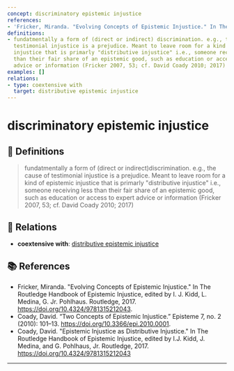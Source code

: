 ```yaml
---
concept: discriminatory epistemic injustice
references:
- 'Fricker, Miranda. "Evolving Concepts of Epistemic Injustice." In The Routledge Handbook of Epistemic Injustice, edited by I. J. Kidd, L. Medina, G. Jr. Pohlhaus. Routledge, 2017. https://doi.org/10.4324/9781315212043.'
definitions:
- fundatmentally a form of (direct or indirect) discrimination. e.g., the cause of
  testimonial injustice is a prejudice. Meant to leave room for a kind of epistemic
  injustice that is primarly "distributive injustice" i.e., someone receiving less
  than their fair share of an epistemic good, such as education or access to expert
  advice or information (Fricker 2007, 53; cf. David Coady 2010; 2017)
examples: []
relations:
- type: coextensive with
  target: distributive epistemic injustice
---
```


# discriminatory epistemic injustice

## 📖 Definitions

> fundatmentally a form of (direct or indirect)discrimination. e.g., the cause of testimonial injustice is a prejudice. Meant to leave room for a kind of epistemic injustice that is primarly "distributive injustice" i.e., someone receiving less than their fair share of an epistemic good, such as education or access to expert advice or information (Fricker 2007, 53; cf. David Coady 2010; 2017)

## 🔗 Relations

- **coextensive with**: [distributive epistemic injustice](./distributive-epistemic-injustice.md)

## 📚 References

- Fricker, Miranda. "Evolving Concepts of Epistemic Injustice." In The Routledge Handbook of Epistemic Injustice, edited by I. J. Kidd, L. Medina, G. Jr. Pohlhaus. Routledge, 2017. https://doi.org/10.4324/9781315212043.
- Coady, David. “Two Concepts of Epistemic Injustice.” Episteme 7, no. 2 (2010): 101–13. https://doi.org/10.3366/epi.2010.0001.
- Coady, David. "Epistemic Injustice as Distributive Injustice." In The Routledge Handbook of Epistemic Injustice, edited by I.J. Kidd, J. Medina, and G. Pohlhaus, Jr. Routledge, 2017. https://doi.org/10.4324/9781315212043

---

<script src="https://giscus.app/client.js"
                data-repo="natesheehan/conceptcartography"
                data-repo-id="R_kgDOPB5QiQ"
                data-category="General"
                data-category-id="DIC_kwDOPB5Qic4CsAxd"
                data-mapping="pathname"
                data-strict="0"
                data-reactions-enabled="1"
                data-emit-metadata="0"
                data-input-position="bottom"
                data-theme="catppuccin_mocha"
                data-lang="en"
                crossorigin="anonymous"
                async>
        </script>
        
